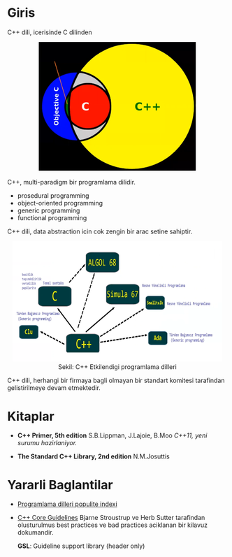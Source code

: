 
# Giris

C++ dili, icerisinde C dilinden 

<center><img src="res/img/01_c_cpp.png" width="360"/></center>

C++, multi-paradigm bir programlama dilidir.

* prosedural programming
* object-oriented programming
* generic programming 
* functional programming

C++ dili, data abstraction icin cok zengin bir arac setine sahiptir.

<center>
  <img src="res/img/01_cpp_rel.png" width="480px"/><br/>
  Sekil: C++ Etkilendigi programlama dilleri
</center>

C++ dili, herhangi bir firmaya bagli olmayan bir standart komitesi tarafindan gelistirilmeye devam etmektedir.

# Kitaplar

* **C++ Primer, 5th edition**
  S.B.Lippman, J.Lajoie, B.Moo
  *C++11, yeni surumu hazirlaniyor.*
        
* **The Standard C++ Library, 2nd edition**
  N.M.Josuttis


# Yararli Baglantilar

* [Programlama dilleri populite indexi](https://www.tiobe.com/tiobe-index/)

* [C++ Core Guidelines](https://isocpp.github.io/CppCoreGuidelines/CppCoreGuidelines)
  Bjarne Stroustrup ve Herb Sutter tarafindan olusturulmus best practices ve bad practices aciklanan bir kilavuz dokumandir.  
 
  **GSL**: Guideline support library (header only)
  
